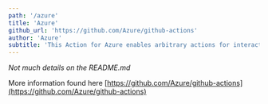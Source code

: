 ```yaml
---
path: '/azure'
title: 'Azure'
github_url: 'https://github.com/Azure/github-actions'
author: 'Azure'
subtitle: 'This Action for Azure enables arbitrary actions for interacting with Azure services via the az command-line client.'
---
```


_Not much details on the README.md_

More information found here [https://github.com/Azure/github-actions](https://github.com/Azure/github-actions)
